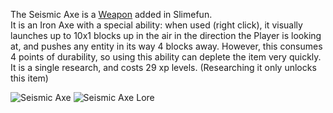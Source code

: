 The Seismic Axe is a [Weapon](https://github.com/Slimefun/Slimefun4/wiki/Weapons) added in Slimefun.<br>
It is an Iron Axe with a special ability: when used (right click), it visually launches up to 10x1 blocks up in the air in the direction the Player is looking at, and pushes any entity in its way 4 blocks away. However, this consumes 4 points of durability, so using this ability can deplete the item very quickly.<br>
It is a single research, and costs 29 xp levels. (Researching it only unlocks this item)

![Seismic Axe](https://raw.githubusercontent.com/Slimefun/Slimefun-Wiki/master/images/seismic-axe.png)
![Seismic Axe Lore](https://raw.githubusercontent.com/Slimefun/Slimefun-Wiki/master/images/seismic-axe-lore.png)
